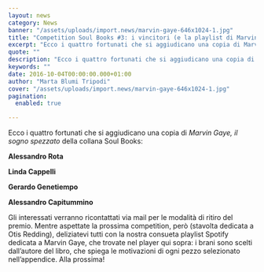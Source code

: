 ```yaml
---
layout: news
category: News
banner: "/assets/uploads/import.news/marvin-gaye-646x1024-1.jpg"
title: "Competition Soul Books #3: i vincitori (e la playlist di Marvin Gaye in regalo per tutti!)"
excerpt: "Ecco i quattro fortunati che si aggiudicano una copia di Marvin Gaye, il sogno spezzato della collana Soul Books: Alessandro Rota Linda Cappelli Gerardo Genetiempo Alessandro Capitummino Gli interessati verranno ricontattati via mail per le modalità di ritiro del premio. Mentre aspettate la prossima competition, però (stavolta dedicata a Otis Redding), deliziatevi tutti con la nostra [&hellip"
quote: ""
description: "Ecco i quattro fortunati che si aggiudicano una copia di Marvin Gaye, il sogno spezzato della collana Soul Books: Alessandro Rota Linda Cappelli Gerardo Genetiempo Alessandro Capitummino Gli interessati verranno ricontattati via mail per le modalità di ritiro del premio. Mentre aspettate la prossima competition, però (stavolta dedicata a Otis Redding), deliziatevi tutti con la nostra [&hellip"
keywords: ""
date: 2016-10-04T00:00:00.000+01:00
author: "Marta Blumi Tripodi"
cover: "/assets/uploads/import.news/marvin-gaye-646x1024-1.jpg"
pagination:
  enabled: true

---
```


Ecco i quattro fortunati che si aggiudicano una copia di _Marvin Gaye, il sogno spezzato_ della collana Soul Books:

**Alessandro Rota**

**Linda Cappelli**

**Gerardo Genetiempo**

**Alessandro Capitummino**

Gli interessati verranno ricontattati via mail per le modalità di ritiro del premio. Mentre aspettate la prossima competition, però (stavolta dedicata a Otis Redding), deliziatevi tutti con la nostra consueta playlist Spotify dedicata a Marvin Gaye, che trovate nel player qui sopra: i brani sono scelti dall’autore del libro, che spiega le motivazioni di ogni pezzo selezionato nell’appendice. Alla prossima!